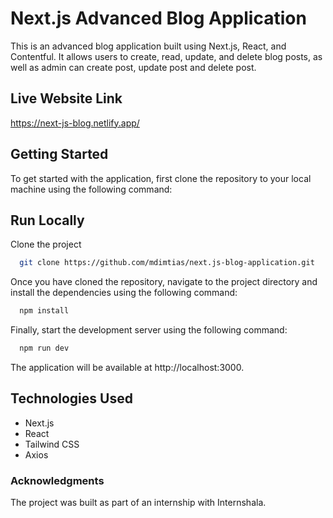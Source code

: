 
# Next.js Advanced Blog Application

This is an advanced blog application built using Next.js, React, and Contentful. It allows users to create, read, update, and delete blog posts, as well as admin can create post, update post and delete post.

## Live Website Link 
https://next-js-blog.netlify.app/

## Getting Started
To get started with the application, first clone the repository to your local machine using the following command:


## Run Locally

Clone the project

```bash
  git clone https://github.com/mdimtias/next.js-blog-application.git

```
Once you have cloned the repository, navigate to the project directory and install the dependencies using the following command:
```bash
  npm install 
```

Finally, start the development server using the following command:


```bash
  npm run dev 
```
The application will be available at http://localhost:3000.

## Technologies Used


* Next.js
* React
* Tailwind CSS
* Axios

### Acknowledgments
The project was built as part of an internship with Internshala. 